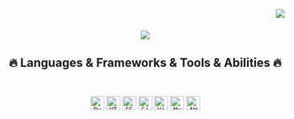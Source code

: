 <img align="right" src="https://visitor-badge.laobi.icu/badge?page_id=ahamedshaheer.ahamedshaheer">
  
<h1 align="center">
  <a href="https://git.io/typing-svg">
    <img src="https://readme-typing-svg.herokuapp.com/?lines=Hello,+There!+👋;I'm+Shaheer+Ahamed...;Welcome+to+my+repo!&center=true&size=30">
  </a>
</h1>

<h2 align="center">🔥 Languages & Frameworks & Tools & Abilities 🔥</h2>
<br>
<p align="center">
  <code><img title="Python" height="25" src="https://img.icons8.com/color/344/python--v1.png"></code>
  <code><img title="HTML" height="25" src="https://img.icons8.com/external-flaticons-lineal-color-flat-icons/344/external-html-computer-science-flaticons-lineal-color-flat-icons.png"></code>
  <code><img title="CSS" height="25" src="https://img.icons8.com/external-flaticons-lineal-color-flat-icons/344/external-css-computer-science-flaticons-lineal-color-flat-icons.png"></code>
  <code><img title="GitHub" height="25" src="https://img.icons8.com/stickers/344/github.png"></code>
  <code><img title="Visual Studio Code" height="25" src="https://img.icons8.com/color/344/visual-studio-code-2019.png"></code>
  <code><img title="MySQL" height="25" src="https://img.icons8.com/color/344/mysql-logo.png"></code>
  <code><img title="AWS" height="25" src="https://img.icons8.com/color/344/amazon-web-services.png"></code>
</p>
